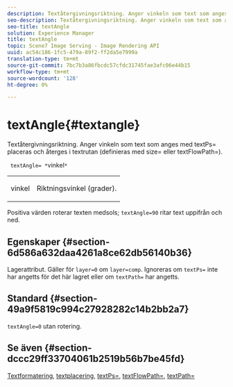 ```yaml
---
description: Textåtergivningsriktning. Anger vinkeln som text som anges med textPs= placeras och återges i textrutan (definieras med size= eller textFlowPath=).
seo-description: Textåtergivningsriktning. Anger vinkeln som text som anges med textPs= placeras och återges i textrutan (definieras med size= eller textFlowPath=).
seo-title: textAngle
solution: Experience Manager
title: textAngle
topic: Scene7 Image Serving - Image Rendering API
uuid: ac54c186-1fc5-479a-89f2-ff2da5e7999a
translation-type: tm+mt
source-git-commit: 7bc7b3a86fbcdc57cfdc31745fae3afc06e44b15
workflow-type: tm+mt
source-wordcount: '128'
ht-degree: 0%

---
```



# textAngle{#textangle}

Textåtergivningsriktning. Anger vinkeln som text som anges med textPs= placeras och återges i textrutan (definieras med size= eller textFlowPath=).

` textAngle= *`vinkel`*`

<table id="simpletable_40832AC4B43A458CA69B225768124F58"> 
 <tr class="strow"> 
  <td class="stentry"> <p> <span class="varname"> vinkel  </span> </p> </td> 
  <td class="stentry"> <p>Riktningsvinkel (grader). </p> </td> 
 </tr> 
</table>

Positiva värden roterar texten medsols; `textAngle=90` ritar text uppifrån och ned.

## Egenskaper {#section-6d586a632daa4261a8ce62db56140b36}

Lagerattribut. Gäller för `layer=0` om `layer=comp`. Ignoreras om `textPs=` inte har angetts för det här lagret eller om `textPath=` har angetts.

## Standard {#section-49a9f5819c994c27928282c14b2bb2a7}

`textAngle=0` utan rotering.

## Se även {#section-dccc29ff33704061b2519b56b7be45fd}

[Textformatering](../../../../../is-api/http-ref/image-serving-api-ref/c-http-protocol-reference/c-text-formatting/c-text-formatting.md#concept-0d3136db7f6f49668274541cd4b6364c),  [textplacering](../../../../../is-api/http-ref/image-serving-api-ref/c-http-protocol-reference/c-text-formatting/r-text-positioning.md#reference-f647443d92914f4b89a7cc5a83267d87),  [textPs=](../../../../../is-api/http-ref/image-serving-api-ref/c-http-protocol-reference/c-command-reference/r-textps.md#reference-4209a2a6169f44278da2647cfb0cd767),  [textFlowPath=](../../../../../is-api/http-ref/image-serving-api-ref/c-http-protocol-reference/c-command-reference/r-textflowpath.md#reference-0b8d9493d71342f0b6a64a6d221584ef),  [textPath=](../../../../../is-api/http-ref/image-serving-api-ref/c-http-protocol-reference/c-command-reference/r-textpath.md#reference-b09cc0902dff4725bdb54d5da4076ccd)
